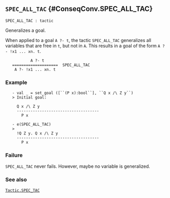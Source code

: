 ## `SPEC_ALL_TAC` {#ConseqConv.SPEC_ALL_TAC}


```
SPEC_ALL_TAC : tactic
```



Generalizes a goal.


When applied to a goal `A ?- t`, the tactic `SPEC_ALL_TAC` generalizes
all variables that are free in `t`, but not in `A`. This results in a
goal of the form `A ?- !x1 ... xn. t`.
    
               A ?- t
       ====================  SPEC_ALL_TAC
        A ?- !x1 ... xn. t
    

### Example

    
       - val _ = set_goal ([``(P x):bool``], ``Q x /\ Z y``)
       > Initial goal:
    
         Q x /\ Z y
         ------------------------------------
           P x
    
       - e(SPEC_ALL_TAC)
       >
         !Q Z y. Q x /\ Z y
         ------------------------------------
           P x
    

### Failure

`SPEC_ALL_TAC` never fails. However, maybe no variable is generalized.

### See also

[`Tactic.SPEC_TAC`](#Tactic.SPEC_TAC)

